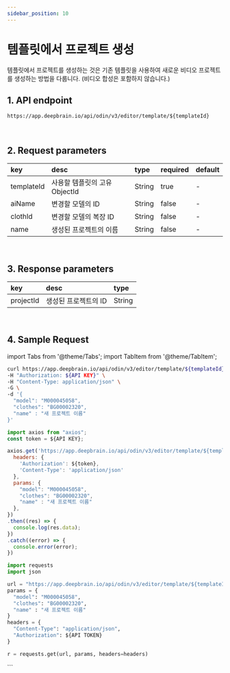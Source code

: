 ```yaml
---
sidebar_position: 10
---
```


# 템플릿에서 프로젝트 생성
템플릿에서 프로젝트를 생성하는 것은 기존 템플릿을 사용하여 새로운 비디오 프로젝트를 생성하는 방법을 다룹니다. (비디오 합성은 포함하지 않습니다.)
<br/>

## 1. API endpoint
```http
https://app.deepbrain.io/api/odin/v3/editor/template/${templateId}
```
<br/>

## 2. Request parameters
|key|desc|type|required|default|
|:---|:---|:---|:---|:---|
|templateId|사용할 템플릿의 고유 ObjectId|String|true|-|
|aiName|변경할 모델의 ID|String|false|-|
|clothId|변경할 모델의 복장 ID|String|false|-|
|name|생성된 프로젝트의 이름|String|false|-|
<br/>

## 3. Response parameters
|key|desc|type|
|:---|:---|:---|
|projectId|생성된 프로젝트의 ID|String|
<br/>

## 4. Sample Request
import Tabs from '@theme/Tabs';
import TabItem from '@theme/TabItem';

<Tabs>
<TabItem value="curl" label="cURL">

```bash
curl https://app.deepbrain.io/api/odin/v3/editor/template/${templateId} \
-H "Authorization: ${API KEY}" \
-H "Content-Type: application/json" \
-G \
-d '{
  "model": "M000045058",
  "clothes": "BG00002320",
  "name" : "새 프로젝트 이름"
}'
```

</TabItem>
<TabItem value="js" label="Node.js">

```js
import axios from "axios";
const token = ${API KEY};

axios.get('https://app.deepbrain.io/api/odin/v3/editor/template/${templateId}', {
  headers: {
    'Authorization': ${token},
    'Content-Type': 'application/json'
  },
  params: {
    "model": "M000045058",
    "clothes": "BG00002320",
    "name" : "새 프로젝트 이름"
  },
})
.then((res) => {
  console.log(res.data);
})
.catch((error) => {
  console.error(error);
})
```

</TabItem>
<TabItem value="py" label="Python">

```py
import requests
import json

url = "https://app.deepbrain.io/api/odin/v3/editor/template/${templateId}"
params = {
  "model": "M000045058",
  "clothes": "BG00002320",
  "name" : "새 프로젝트 이름"
}
headers = {
  "Content-Type": "application/json",
  "Authorization": ${API TOKEN}
}

r = requests.get(url, params, headers=headers)
```

</TabItem>
</Tabs>
```